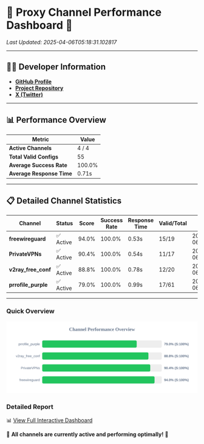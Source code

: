 # 🌟 Proxy Channel Performance Dashboard 🌟

_Last Updated: 2025-04-06T05:18:31.102817_

---

## 👩‍💻 Developer Information

- **[GitHub Profile](https://github.com/4n0nymou3)**  
- **[Project Repository](https://github.com/4n0nymou3/multi-proxy-config-fetcher)**  
- **[X (Twitter)](https://x.com/4n0nymou3)**  

---

## 📊 Performance Overview

| Metric                | Value       |
|-----------------------|-------------|
| **Active Channels**   | 4 / 4       |
| **Total Valid Configs** | 55          |
| **Average Success Rate** | 100.0%      |
| **Average Response Time** | 0.71s       |

---

## 📋 Detailed Channel Statistics

| Channel          | Status     | Score  | Success Rate | Response Time | Valid/Total | Last Success               |
|------------------|------------|--------|--------------|---------------|-------------|----------------------------|
| **freewireguard**  | ✅ Active  | 94.0%  | 100.0% | 0.53s         | 15/19       | 2025-04-06T05:18:31.101086 |
| **PrivateVPNs**  | ✅ Active  | 90.4%  | 100.0% | 0.54s         | 11/17       | 2025-04-06T05:18:30.549488 |
| **v2ray_free_conf**  | ✅ Active  | 88.8%  | 100.0% | 0.78s         | 12/20       | 2025-04-06T05:18:29.980349 |
| **prrofile_purple**  | ✅ Active  | 79.0%  | 100.0% | 0.99s         | 17/61       | 2025-04-06T05:18:29.143848 |

---

### Quick Overview
<div align="center">
  <a href="https://raw.githubusercontent.com/nullluser/NullRepo/refs/heads/main/assets/channel_stats_chart.svg">
    <img src="https://raw.githubusercontent.com/nullluser/NullRepo/refs/heads/main/assets/channel_stats_chart.svg" alt="Source Performance Statistics" width="800">
  </a>
</div>

### Detailed Report
📊 [View Full Interactive Dashboard](https://htmlpreview.github.io/?https://github.com/nullluser/NullRepo/blob/main/assets/performance_report.html)

🎉 **All channels are currently active and performing optimally!** 🎉
